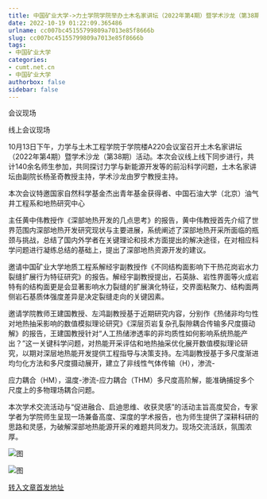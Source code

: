 ```yaml
---
title: 中国矿业大学->力土学院学院举办土木名家讲坛（2022年第4期）暨学术沙龙（第38期） | cumt.net.cn
date: 2022-10-19 01:22:09.365486
urlname: cc007bc45155799809a7013e85f8666b
slug: cc007bc45155799809a7013e85f8666b
tags: 
- 中国矿业大学
categories:
- cumt.net.cn
- 中国矿业大学
authorbox: false
sidebar: false
---
```

会议现场

线上会议现场

10月13日下午，力学与土木工程学院于学院楼A220会议室召开土木名家讲坛（2022年第4期）暨学术沙龙（第38期）活动。本次会议线上线下同步进行，共计140余名师生参加，共同探讨力学与新能源开发等的前沿科学问题，土木名家讲坛由副院长杨圣奇教授主持，学术沙龙由罗宁教授主持。

本次会议特邀国家自然科学基金杰出青年基金获得者、中国石油大学（北京）油气井工程系和地热研究中心
<!--more-->
主任黄中伟教授作《深部地热开发的几点思考》的报告，黄中伟教授首先介绍了世界范围内深部地热开发研究现状与主要进展，系统阐述了深部地热开采所面临的瓶颈与挑战，总结了国内外学者在关键理论和技术方面提出的解决途径，在对相应科学问题进行凝练总结的基础上，提出了深部地热资源开发的建议。

邀请中国矿业大学地质工程系解经宇副教授作《不同结构面影响下干热花岗岩水力裂缝扩展行为特征研究》的报告。解经宇副教授提出，石英脉、岩性界面等火成岩特有的结构面更是会显著影响水力裂缝的扩展演化特征，交界面粘聚力、结构面两侧岩石基质体强度差异是决定裂缝走向的关键因素。

邀请学院教师王建国教授、左鸿副教授基于近期研究内容，分别作《热储非均匀性对地热抽采影响的数值模拟理论研究》《深层页岩复杂孔裂隙耦合传输多尺度摄动解》的报告，王建国教授针对“人工热储渗透率的非均质性如何影响系统热能产出？”这一关键科学问题，对热能开采评估和地热抽采优化展开数值模拟理论研究，以期对深层地热能开发提供工程指导与决策支持。左鸿副教授基于多尺度渐进均匀化方法和多尺度摄动展开，建立了非线性气体传输（H），渗流-

应力耦合（HM），温度-渗流-应力耦合（THM）多尺度高阶解，能准确捕捉多个尺度上的多物理场耦合问题。

本次学术交流活动与“促进融合、启迪思维、收获灵感”的活动主旨高度契合，专家学者为学院师生呈现一场兼备高度、深度的学术报告，也为师生提供了深耕科研的思路和灵感，为破解深部地热能源开采的难题共同发力。现场交流活跃，氛围浓厚。

![图](http://xwzx.cumt.edu.cn/_upload/article/images/fd/18/847bd6634b01b335049eacf9a0da/31c15e22-3d75-4fd7-afa6-bab2be3bf1e4.jpg)

![图](http://xwzx.cumt.edu.cn/_upload/article/images/fd/18/847bd6634b01b335049eacf9a0da/6374ae35-1416-4073-a8b5-383c597b8077.jpg)

[转入文章首发地址](http://xwzx.cumt.edu.cn/b1/8a/c523a635274/page.htm)